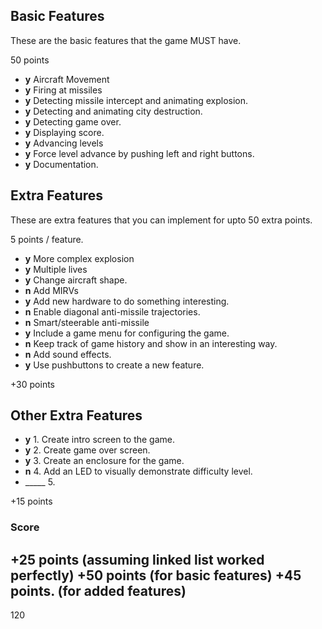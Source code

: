 
## Basic Features 

These are the basic features that the game MUST have.

50 points 

* __y__ Aircraft Movement
* __y__ Firing at missiles
* __y__ Detecting missile intercept and animating explosion.
* __y__ Detecting and animating city destruction.
* __y__ Detecting game over.
* __y__ Displaying score.
* __y__ Advancing levels
* __y__ Force level advance by pushing left and right buttons.
* __y__ Documentation.


## Extra Features

These are extra features that you can implement for upto 50 extra points.

5 points / feature.

* __y__ More complex explosion
* __y__ Multiple lives
* __y__ Change aircraft shape.
* __n__ Add MIRVs
* __y__ Add new hardware to do something interesting.
* __n__ Enable diagonal anti-missile trajectories.
* __n__ Smart/steerable anti-missile
* __y__ Include a game menu for configuring the game.
* __n__ Keep track of game history and show in an interesting way.
* __n__ Add sound effects.
* __y__ Use pushbuttons to create a new feature.


+30 points


## Other Extra Features

* __y__ 1. Create intro screen to the game.
* __y__ 2. Create game over screen.
* __y__ 3. Create an enclosure for the game.
* __n__ 4. Add an LED to visually demonstrate difficulty level.
* _____ 5.  

+15 points

### Score

+25 points (assuming linked list worked perfectly)
+50 points (for basic features)
+45 points. (for added features)
----------------------------------
120



